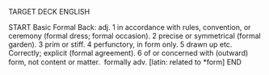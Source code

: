 TARGET DECK
ENGLISH

START
Basic
Formal
Back: adj. 1 in accordance with rules, convention, or ceremony (formal dress; formal occasion). 2 precise or symmetrical (formal garden). 3 prim or stiff. 4 perfunctory, in form only. 5 drawn up etc. Correctly; explicit (formal agreement). 6 of or concerned with (outward) form, not content or matter.  formally adv. [latin: related to *form]
END

